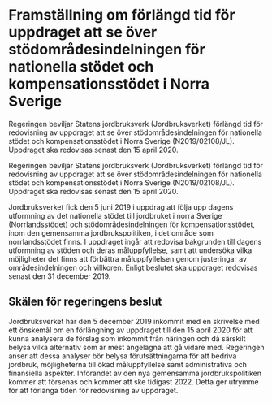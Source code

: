 # Framställning om förlängd tid för uppdraget att se över stödområdesindelningen för nationella stödet och kompensationsstödet i Norra Sverige

Regeringen beviljar Statens jordbruksverk (Jordbruksverket) förlängd tid för redovisning av uppdraget att se över stödområdesindelningen för nationella stödet och kompensationsstödet i Norra Sverige (N2019/02108/JL). Uppdraget ska redovisas senast den 15 april 2020.

Regeringen beviljar Statens jordbruksverk (Jordbruksverket) förlängd tid för redovisning av uppdraget att se över stödområdesindelningen för nationella stödet och kompensationsstödet i Norra Sverige (N2019/02108/JL). Uppdraget ska redovisas senast den 15 april 2020.

Jordbruksverket fick den 5 juni 2019 i uppdrag att följa upp dagens
utformning av det nationella stödet till jordbruket i norra Sverige (Norrlandsstödet) och stödområdesindelningen för kompensationsstödet, inom den gemensamma jordbrukspolitiken, i det område som norrlandsstödet finns. I uppdraget ingår att redovisa bakgrunden till dagens utformning av stöden och deras måluppfyllelse, samt att undersöka vilka möjligheter det finns att förbättra måluppfyllelsen genom justeringar av områdesindelningen och villkoren. Enligt beslutet ska uppdraget redovisas senast den 31 december 2019.

## Skälen för regeringens beslut

Jordbruksverket har den 5 december 2019 inkommit med en skrivelse med ett önskemål om en förlängning av uppdraget till den 15 april 2020 för att kunna analysera de förslag som inkommit från näringen och då särskilt belysa vilka alternativ som är mest angelägna att gå vidare med. Regeringen anser att dessa analyser bör belysa förutsättningarna för att bedriva jordbruk, möjligheterna till ökad måluppfyllelse samt administrativa och finansiella aspekter. Införandet av den nya gemensamma jordbrukspolitiken kommer att försenas och kommer att ske tidigast 2022. Detta ger utrymme för att förlänga tiden för redovisning av uppdraget.
